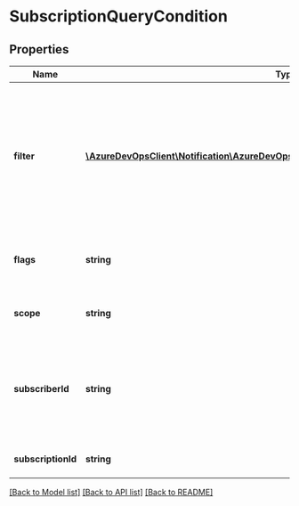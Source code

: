 # SubscriptionQueryCondition

## Properties
Name | Type | Description | Notes
------------ | ------------- | ------------- | -------------
**filter** | [**\AzureDevOpsClient\Notification\AzureDevOpsClient\Notification\Model\ISubscriptionFilter**](ISubscriptionFilter.md) | Filter conditions that matching subscriptions must have. Typically only the filter&#39;s type and event type are used for matching. | [optional] 
**flags** | **string** | Flags to specify the the type subscriptions to query for. | [optional] 
**scope** | **string** | Scope that matching subscriptions must have. | [optional] 
**subscriberId** | **string** | ID of the subscriber (user or group) that matching subscriptions must be subscribed to. | [optional] 
**subscriptionId** | **string** | ID of the subscription to query for. | [optional] 

[[Back to Model list]](../README.md#documentation-for-models) [[Back to API list]](../README.md#documentation-for-api-endpoints) [[Back to README]](../README.md)


